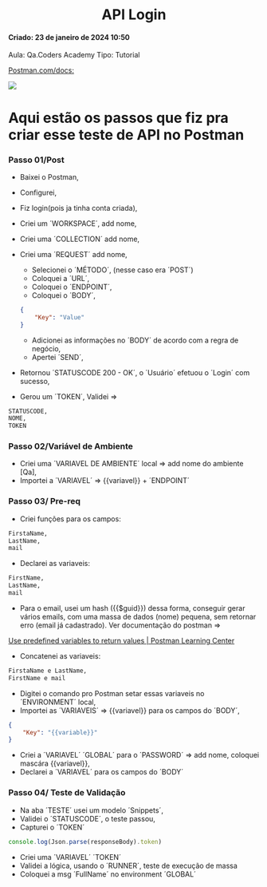 <h1 align="center"> API Login </h1>
<p align="right">

#### Criado: 23 de janeiro de 2024 10:50
 Aula: Qa.Coders Academy
Tipo: Tutorial

[Postman.com/docs:](https://learning.postman.com/docs/introduction/overview/)

<img loading="lazy" src="http://img.shields.io/static/v1?label=STATUS&message=EM%20ANDAMENTO"/>
</p>

# Aqui estão os passos que fiz pra criar esse teste de API no Postman

### **Passo 01/Post**

- Baixei o Postman,
- Configurei,
- Fiz login(pois ja tinha conta criada),
- Criei um ´WORKSPACE´, add nome,
- Criei uma ´COLLECTION´ add nome,
- Criei uma ´REQUEST´ add nome,
    - Selecionei o ´MÉTODO´, (nesse caso era ´POST´)
    - Coloquei a ´URL´,
    - Coloquei o ´ENDPOINT´,
    - Coloquei o ´BODY´,
    
    ```json
    { 
    	"Key": "Value"
    }
    ```
    
    - Adicionei as informações no ´BODY´ de acordo com a regra de negócio,
    - Apertei ´SEND´,
- Retornou ´STATUSCODE 200 - OK´, o ´Usuário´ efetuou o ´Login´ com sucesso,
- Gerou um ´TOKEN´,
Validei ⇒

```markdown
STATUSCODE,
NOME,
TOKEN
```

### Passo 02/Variável de Ambiente

- Criei uma ´VARIAVEL DE AMBIENTE´ local => add nome do ambiente [Qa],
- Importei a ´VARIAVEL´ => {{variavel}} + ´ENDPOINT´

### Passo 03/ Pre-req

- Criei funções para os campos:

```markdown
FirstaName, 
LastName,
mail
```

- Declarei as variaveis:

```markdown
FirstName, 
LastName,
mail
```

- Para o email, usei um hash ({{$guid}}) dessa forma, conseguir gerar vários emails, com uma massa
de dados (nome) pequena, sem retornar erro (email já cadastrado). Ver documentação do postman ⇒

[Use predefined variables to return values | Postman Learning Center](https://learning.postman.com/docs/writing-scripts/script-references/variables-list/)

- Concatenei as variaveis:

```markdown
FirstaName e LastName,
FirstName e mail
```

- Digitei o comando pro Postman setar essas variaveis no ´ENVIRONMENT´ local,
- Importei as ´VARIAVEIS´ => {{variavel}} para os campos do ´BODY´,

```json
{ 
	"Key": "{{variable}}"
}
```

- Criei a ´VARIAVEL´ ´GLOBAL´ para o ´PASSWORD´ => add nome, coloquei mascára {{variavel}},
- Declarei a ´VARIAVEL´ para os campos do ´BODY´

### Passo 04/ Teste de Validação

- Na aba ´TESTE´ usei um modelo ´Snippets´,
- Validei o ´STATUSCODE´, o teste passou,
- Capturei o ´TOKEN´

```jsx
console.log(Json.parse(responseBody).token)
```

- Criei uma ´VARIAVEL´ ´TOKEN´
- Validei a lógica, usando o ´RUNNER´, teste de execução de massa
- Coloquei a msg ´FullName´ no environment ´GLOBAL´

  
